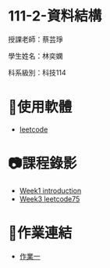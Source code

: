 # 111-2-資料結構
授課老師：蔡芸琤

學生姓名：林奕嫻

科系級別：科技114

# 🔧使用軟體

+  [leetcode](https://leetcode.com/problemset/all/)

# 📷課程錄影

+ [Week1 introduction](https://www.youtube.com/watch?v=QrDBThlCF-c)
+ [Week3 leetcode75](https://www.youtube.com/watch?v=UwumuTsjgsw)

# 📖作業連結

+  [作業一](https://youtu.be/Gppmc_Im2MA)
